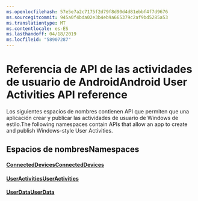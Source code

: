 ```yaml
---
ms.openlocfilehash: 57e5e7a2c7175f2d79f8d90d4d81ebbf4f7d9676
ms.sourcegitcommit: 945a0f4bda02e3b4eb9a665379c2af9bd5285a53
ms.translationtype: MT
ms.contentlocale: es-ES
ms.lasthandoff: 04/18/2019
ms.locfileid: "58907287"
---
```

# <a name="android-user-activities-api-reference"></a><span data-ttu-id="38341-101">Referencia de API de las actividades de usuario de Android</span><span class="sxs-lookup"><span data-stu-id="38341-101">Android User Activities API reference</span></span>

<span data-ttu-id="38341-102">Los siguientes espacios de nombres contienen API que permiten que una aplicación crear y publicar las actividades de usuario de Windows de estilo.</span><span class="sxs-lookup"><span data-stu-id="38341-102">The following namespaces contain APIs that allow an app to create and publish Windows-style User Activities.</span></span>

## <a name="namespaces"></a><span data-ttu-id="38341-103">Espacios de nombres</span><span class="sxs-lookup"><span data-stu-id="38341-103">Namespaces</span></span>

#### <a name="connecteddeviceshttpsdocsmicrosoftcomjavaapicommicrosoftconnecteddevices"></a>[<span data-ttu-id="38341-104">ConnectedDevices</span><span class="sxs-lookup"><span data-stu-id="38341-104">ConnectedDevices</span></span>](https://docs.microsoft.com/java/api/com.microsoft.connecteddevices)
#### <a name="useractivitieshttpsdocsmicrosoftcomjavaapicommicrosoftconnecteddevicesuserdatauseractivities"></a>[<span data-ttu-id="38341-105">UserActivities</span><span class="sxs-lookup"><span data-stu-id="38341-105">UserActivities</span></span>](https://docs.microsoft.com/java/api/com.microsoft.connecteddevices.userdata.useractivities)
#### <a name="userdatahttpsdocsmicrosoftcomjavaapicommicrosoftconnecteddevicesuserdata"></a>[<span data-ttu-id="38341-106">UserData</span><span class="sxs-lookup"><span data-stu-id="38341-106">UserData</span></span>](https://docs.microsoft.com/java/api/com.microsoft.connecteddevices.userdata)
